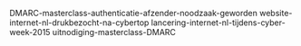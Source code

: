 DMARC-masterclass-authenticatie-afzender-noodzaak-geworden website-internet-nl-drukbezocht-na-cybertop lancering-internet-nl-tijdens-cyber-week-2015 uitnodiging-masterclass-DMARC
